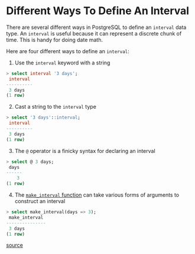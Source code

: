 # Different Ways To Define An Interval

There are several different ways in PostgreSQL to define an `interval` data
type. An `interval` is useful because it can represent a discrete chunk of
time. This is handy for doing date math.

Here are four different ways to define an `interval`:

1. Use the `interval` keyword with a string

```sql
> select interval '3 days';
 interval
----------
 3 days
(1 row)
```

2. Cast a string to the `interval` type

```sql
> select '3 days'::interval;
 interval
----------
 3 days
(1 row)
```

3. The `@` operator is a finicky syntax for declaring an interval

```sql
> select @ 3 days;
 days
------
    3
(1 row)
```

4. The [`make_interval`
   function](https://www.postgresql.org/docs/current/functions-datetime.html)
   can take various forms of arguments to construct an interval

```sql
> select make_interval(days => 3);
 make_interval
---------------
 3 days
(1 row)
```

[source](https://www.postgresql.org/docs/current/datatype-datetime.html#DATATYPE-INTERVAL-INPUT)
